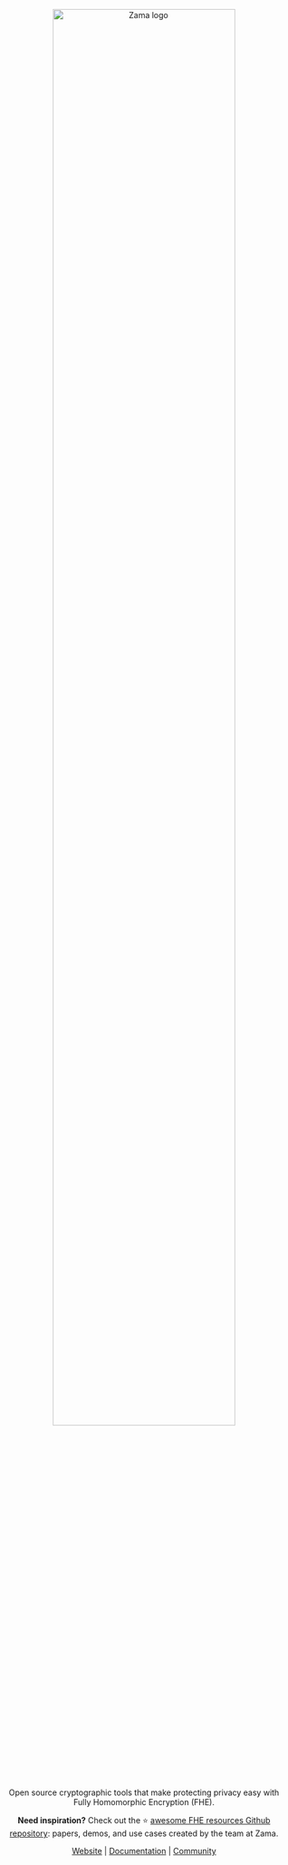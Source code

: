 <p align="center">
  <a href="https://www.zama.ai">
    <img src="https://user-images.githubusercontent.com/5758427/231108088-ee077f58-456b-41a3-a13d-5b8c6cc50119.png"  width="80%" alt="Zama logo">
  </a>
</p>
<p align="center">Open source cryptographic tools that make protecting privacy easy with Fully Homomorphic Encryption (FHE).</p>
<p align="center"><b>Need inspiration?</b> Check out the ⭐️ <a href="https://github.com/zama-ai/awesome-zama">awesome FHE resources Github repository<a></a>: papers, demos, and use cases created by the team at Zama.</p>


<p align="center">
  <a href="https://zama.ai"> Website</a> | <a href="https://docs.zama.ai"> Documentation</a> | <a href="https://zama.ai/community">Community</a>
</p>
